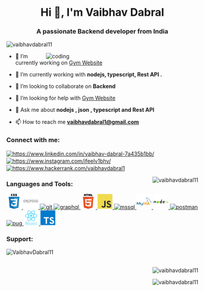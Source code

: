 <h1 align="center">Hi 👋, I'm Vaibhav Dabral</h1>
<h3 align="center">A passionate Backend developer from India</h3>

<p align="left"> <img src="https://komarev.com/ghpvc/?username=vaibhavdabral11&label=Profile%20views&color=0e75b6&style=flat" alt="vaibhavdabral11" /> </p>
<img src="https://cdn.dribbble.com/users/1162077/screenshots/3848914/programmer.gif" alt="coding" width="400" align="right" >

- 🔭 I’m currently working on [Gym Website](https://github.com/VaibhavDabral11/Gym-website)

- 🌱 I’m currently working with **nodejs, typescript, Rest API .**

- 👯 I’m looking to collaborate on **Backend**

- 🤝 I’m looking for help with [Gym Website](https://github.com/VaibhavDabral11/Gym-website)

- 💬 Ask me about **nodejs , json , typescript and Rest API**

- 📫 How to reach me **vaibhavdabral1@gmail.com**

<h3 align="left">Connect with me:</h3>
<p align="left">
<a href="https://linkedin.com/in/https://www.linkedin.com/in/vaibhav-dabral-7a435b1bb/" target="blank"><img align="center" src="https://raw.githubusercontent.com/rahuldkjain/github-profile-readme-generator/master/src/images/icons/Social/linked-in-alt.svg" alt="https://www.linkedin.com/in/vaibhav-dabral-7a435b1bb/" height="30" width="40" /></a>
<a href="https://instagram.com/https://www.instagram.com/ifeelv1bhv/" target="blank"><img align="center" src="https://raw.githubusercontent.com/rahuldkjain/github-profile-readme-generator/master/src/images/icons/Social/instagram.svg" alt="https://www.instagram.com/ifeelv1bhv/" height="30" width="40" /></a>
<a href="https://www.hackerrank.com/https://www.hackerrank.com/vaibhavdabral1" target="blank"><img align="center" src="https://raw.githubusercontent.com/rahuldkjain/github-profile-readme-generator/master/src/images/icons/Social/hackerrank.svg" alt="https://www.hackerrank.com/vaibhavdabral1" height="30" width="40" /></a>
</p>
<p><img align="right" src="https://github-readme-stats.vercel.app/api/top-langs?username=vaibhavdabral11&show_icons=true&locale=en&layout=compact" alt="vaibhavdabral11" /></p>

<h3 align="left">Languages and Tools:</h3>
<p align="left"> <a href="https://www.w3schools.com/css/" target="_blank" rel="noreferrer"> <img src="https://raw.githubusercontent.com/devicons/devicon/master/icons/css3/css3-original-wordmark.svg" alt="css3" width="40" height="40"/>  <a href="https://expressjs.com" target="_blank" rel="noreferrer"> <img src="https://raw.githubusercontent.com/devicons/devicon/master/icons/express/express-original-wordmark.svg" alt="express" width="40" height="40"/> </a> <a href="https://git-scm.com/" target="_blank" rel="noreferrer"> <img src="https://www.vectorlogo.zone/logos/git-scm/git-scm-icon.svg" alt="git" width="40" height="40"/> </a> <a href="https://graphql.org" target="_blank" rel="noreferrer"> <img src="https://www.vectorlogo.zone/logos/graphql/graphql-icon.svg" alt="graphql" width="40" height="40"/> </a> <a href="https://www.w3.org/html/" target="_blank" rel="noreferrer"> <img src="https://raw.githubusercontent.com/devicons/devicon/master/icons/html5/html5-original-wordmark.svg" alt="html5" width="40" height="40"/> </a> <a href="https://developer.mozilla.org/en-US/docs/Web/JavaScript" target="_blank" rel="noreferrer"> <img src="https://raw.githubusercontent.com/devicons/devicon/master/icons/javascript/javascript-original.svg" alt="javascript" width="40" height="40"/> </a> <a href="https://www.microsoft.com/en-us/sql-server" target="_blank" rel="noreferrer"> <img src="https://www.svgrepo.com/show/303229/microsoft-sql-server-logo.svg" alt="mssql" width="40" height="40"/> </a> <a href="https://www.mysql.com/" target="_blank" rel="noreferrer"> <img src="https://raw.githubusercontent.com/devicons/devicon/master/icons/mysql/mysql-original-wordmark.svg" alt="mysql" width="40" height="40"/> </a> <a href="https://nodejs.org" target="_blank" rel="noreferrer"> <img src="https://raw.githubusercontent.com/devicons/devicon/master/icons/nodejs/nodejs-original-wordmark.svg" alt="nodejs" width="40" height="40"/> </a> <a href="https://postman.com" target="_blank" rel="noreferrer"> <img src="https://www.vectorlogo.zone/logos/getpostman/getpostman-icon.svg" alt="postman" width="40" height="40"/> </a> <a href="https://pugjs.org" target="_blank" rel="noreferrer"> <img src="https://cdn.worldvectorlogo.com/logos/pug.svg" alt="pug" width="40" height="40"/> </a> <a href="https://reactjs.org/" target="_blank" rel="noreferrer"> <img src="https://raw.githubusercontent.com/devicons/devicon/master/icons/react/react-original-wordmark.svg" alt="react" width="40" height="40"/>  <a href="https://www.typescriptlang.org/" target="_blank" rel="noreferrer"> <img src="https://raw.githubusercontent.com/devicons/devicon/master/icons/typescript/typescript-original.svg" alt="typescript" width="40" height="40"/> </a> </p>
<h3 align="left">Support:</h3>
<p><a href="https://ko-fi.com/VaibhavDabral11"> <img align="left" src="https://cdn.ko-fi.com/cdn/kofi3.png?v=3" height="50" width="210" alt="VaibhavDabral11" /></a></p><br><br>

<p>&nbsp;<img align="right" src="https://github-readme-stats.vercel.app/api?username=vaibhavdabral11&show_icons=true&locale=en" alt="vaibhavdabral11" /></p>
<p><img align="right" src="https://github-readme-streak-stats.herokuapp.com/?user=vaibhavdabral11&" alt="vaibhavdabral11" /></p>

